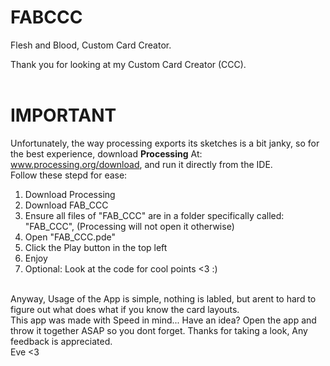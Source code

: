 # FABCCC
Flesh and Blood, Custom Card Creator.

Thank you for looking at my Custom Card Creator (CCC).  
<br>
# **IMPORTANT**<br>
Unfortunately, the way processing exports its sketches is a bit janky, so for the best experience, download **Processing** At: www.processing.org/download, and run it directly from the IDE.  
Follow these stepd for ease:
1. Download Processing
2. Download FAB_CCC
3. Ensure all files of "FAB_CCC" are in a folder specifically called: "FAB_CCC", (Processing will not open it otherwise)
4. Open "FAB_CCC.pde"
5. Click the Play button in the top left
6. Enjoy
7. Optional: Look at the code for cool points <3 :)
<br>
Anyway, Usage of the App is simple, nothing is labled, but arent to hard to figure out what does what if you know the card layouts.  
<br>
This app was made with Speed in mind... Have an idea? Open the app and throw it together ASAP so you dont forget.  
Thanks for taking a look, Any feedback is appreciated.  
<br>
Eve <3
